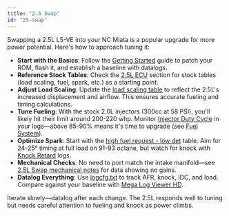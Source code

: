 ```yaml
---
title: "2.5 Swap"
id: "25-swap"
---
```


Swapping a 2.5L L5-VE into your NC Miata is a popular upgrade for more power potential. Here's how to approach tuning it:

* **Start with the Basics**: Follow the [Getting Started](/tuning/getting-started) guide to patch your ROM, flash it, and establish a baseline with datalogs.
* **Reference Stock Tables**: Check the [2.5L ECU](/25l-l5-ve-knowledge-base/25l-ecu) section for stock tables (load scaling, fuel, spark, etc.) as a starting point.
* **Adjust Load Scaling**: Update the [load scaling table](/25l-l5-ve-knowledge-base/25l-ecu#load-scaling-table) to reflect the 2.5L's increased displacement and airflow. This ensures accurate fueling and timing calculations.
* **Tune Fueling**: With the stock 2.0L injectors (300cc at 58 PSI), you'll likely hit their limit around 200-220 whp. Monitor [Injector Duty Cycle](/glossary#idc) in your logs—above 85-90% means it's time to upgrade (see [Fuel System](/25l-l5-ve-knowledge-base/fuel-system)).
* **Optimize Spark**: Start with the [high fuel request - low det](/25l-l5-ve-knowledge-base/25l-ecu#spark-base---high-fuel-request---low-det) table. Aim for 24-25° timing at full load on 91-93 octane, but watch for knock with [Knock Retard](/25l-l5-ve-knowledge-base/25l-ecu#spark-correction---knock-retard) logs.
* **Mechanical Checks**: No need to port match the intake manifold—see [2.5L Swap mechanical notes](/25l-l5-ve-knowledge-base/25l-swap#mechanical-notes) for data showing no gains.
* **Datalog Everything**: Use [logcfg.txt](/data-logging/logcfg-txt) to track AFR, knock, IDC, and load. Compare against your baseline with [Mega Log Viewer HD](/tools-of-the-trade/mega-log-viewer-hd).

Iterate slowly—datalog after each change. The 2.5L responds well to tuning but needs careful attention to fueling and knock as power climbs.
